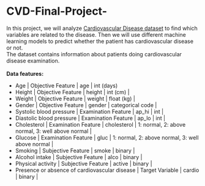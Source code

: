 # CVD-Final-Project-

In this project, we will analyze [Cardiovascular Disease dataset](https://www.kaggle.com/sulianova/cardiovascular-disease-dataset) to find which variables are related to the disease. Then we will use different machine learning models to predict whether the patient has  cardiovascular disease or not. <br>The dataset contains information about patients doing cardiovascular disease examination.<br><br>
**Data features:**
   - Age | Objective Feature | age | int (days)<br>
   - Height | Objective Feature | height | int (cm) |<br>
   - Weight | Objective Feature | weight | float (kg) |<br>
   - Gender | Objective Feature | gender | categorical code |<br>
   - Systolic blood pressure | Examination Feature | ap_hi | int |<br>
   - Diastolic blood pressure | Examination Feature | ap_lo | int |<br>
   - Cholesterol | Examination Feature | cholesterol | 1: normal, 2: above normal, 3: well above normal |<br>
   - Glucose | Examination Feature | gluc | 1: normal, 2: above normal, 3: well above normal |<br>
   - Smoking | Subjective Feature | smoke | binary |<br>
   - Alcohol intake | Subjective Feature | alco | binary |<br>
   - Physical activity | Subjective Feature | active | binary |<br>
   - Presence or absence of cardiovascular disease | Target Variable | cardio | binary |<br>
